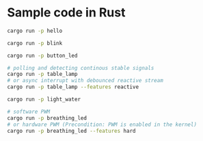 # Sample code in Rust

```sh
cargo run -p hello
```

```sh
cargo run -p blink
```

```sh
cargo run -p button_led
```

```sh
# polling and detecting continous stable signals 
cargo run -p table_lamp
# or async interrupt with debounced reactive stream
cargo run -p table_lamp --features reactive
```

```sh
cargo run -p light_water
```

```sh
# software PWM
cargo run -p breathing_led
# or hardware PWM (Precondition: PWM is enabled in the kernel)
cargo run -p breathing_led --features hard
```